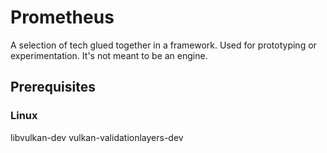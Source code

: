 # Prometheus
A selection of tech glued together in a framework. Used for prototyping or experimentation. It's not meant to be an engine.

## Prerequisites

### Linux

libvulkan-dev
vulkan-validationlayers-dev
